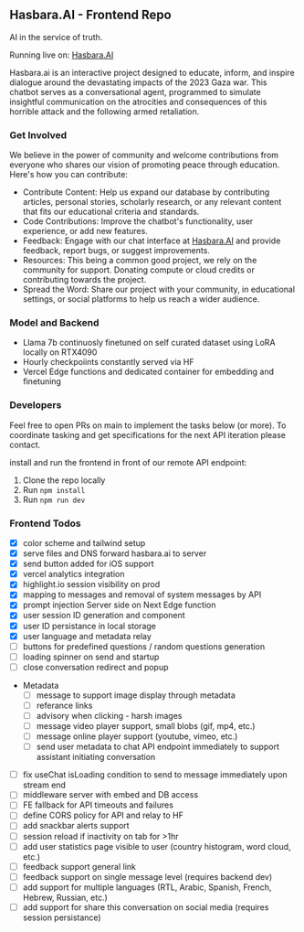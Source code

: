 ## Hasbara.AI - Frontend Repo

AI in the service of truth.

Running live on:
[Hasbara.AI](https://hasbara.ai)

Hasbara.ai is an interactive project designed to educate, inform, and inspire dialogue around the devastating impacts of the 2023 Gaza war. This chatbot serves as a conversational agent, programmed to simulate insightful communication on the atrocities and consequences of this horrible attack and the following armed retaliation.

### Get Involved
We believe in the power of community and welcome contributions from everyone who shares our vision of promoting peace through education. Here's how you can contribute:

- Contribute Content: Help us expand our database by contributing articles, personal stories, scholarly research, or any relevant content that fits our educational criteria and standards.
- Code Contributions: Improve the chatbot's functionality, user experience, or add new features.
- Feedback: Engage with our chat interface at [Hasbara.AI](https://hasbara.ai) and provide feedback, report bugs, or suggest improvements.
- Resources: This being a common good project, we rely on the community for support. Donating compute or cloud credits or contributing towards the project.
- Spread the Word: Share our project with your community, in educational settings, or social platforms to help us reach a wider audience.

### Model and Backend
- Llama 7b continuosly finetuned on self curated dataset using LoRA locally on RTX4090
- Hourly checkpoiints constantly served via HF
- Vercel Edge functions and dedicated container for embedding and finetuning

### Developers

Feel free to open PRs on main to implement the tasks below (or more).
To coordinate tasking and get specifications for the next API iteration please contact.

install and run the frontend in front of our remote API endpoint:

1. Clone the repo locally
1. Run `npm install`
1. Run `npm run dev`

### Frontend Todos
- [x] color scheme and tailwind setup
- [x] serve files and DNS forward hasbara.ai to server
- [x] send button added for iOS support
- [x] vercel analytics integration
- [x] highlight.io session visibility on prod
- [x] mapping to messages and removal of system messages by API
- [x] prompt injection Server side on Next Edge function
- [x] user session ID generation and component
- [x] user ID persistance in local storage
- [x] user language and metadata relay
- [ ] buttons for predefined questions / random questions generation
- [ ] loading spinner on send and startup
- [ ] close conversation redirect and popup
- Metadata
  - [ ] message to support image display through metadata
  - [ ] referance links
  - [ ] advisory when clicking - harsh images
  - [ ] message video player support, small blobs (gif, mp4, etc.)
  - [ ] message online player support (youtube, vimeo, etc.)
  - [ ] send user metadata to chat API endpoint immediately to support assistant initiating conversation
- [ ] fix useChat isLoading condition to send to message immediately upon stream end
- [ ] middleware server with embed and DB access
- [ ] FE fallback for API timeouts and failures
- [ ] define CORS policy for API and relay to HF
- [ ] add snackbar alerts support
- [ ] session reload if inactivity on tab for >1hr
- [ ] add user statistics page visible to user (country histogram, word cloud, etc.)
- [ ] feedback support general link
- [ ] feedback support on single message level (requires backend dev)
- [ ] add support for multiple languages (RTL, Arabic, Spanish, French, Hebrew, Russian, etc.)
- [ ] add support for share this conversation on social media (requires session persistance)
